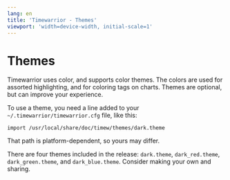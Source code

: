 ```yaml
---
lang: en
title: 'Timewarrior - Themes'
viewport: 'width=device-width, initial-scale=1'
---
```


# Themes

Timewarrior uses color, and supports color themes.
The colors are used for assorted highlighting, and for coloring tags on charts.
Themes are optional, but can improve your experience.

To use a theme, you need a line added to your `~/.timewarrior/timewarrior.cfg` file, like this:

    import /usr/local/share/doc/timew/themes/dark.theme

That path is platform-dependent, so yours may differ.

There are four themes included in the release: `dark.theme`, `dark_red.theme`, `dark_green.theme`, and `dark_blue.theme`.
Consider making your own and sharing.

